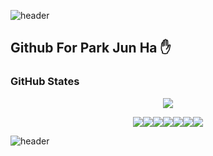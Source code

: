 

![header](https://capsule-render.vercel.app/api?type=wave&color=4682B4&height=300&section=header&text=Park%20Jun%20Ha&fontSize=90&rotate=15&fontAlign=70&fontAlignY=50&fontColor=white&animation=twinkling)
## Github For Park Jun Ha :hand:

### GitHub States
<div align="center">
<img src = "https://github-readme-stats.vercel.app/api?username=Cycrypto&show_icons=true&theme=vision-friendly-dark"/>

<img src="https://img.shields.io/badge/Python-3776AB?style=for-the-badge&logo=python&logoColor=white"/><img src="https://img.shields.io/badge/JavaScript-323330?style=for-the-badge&logo=javascript&logoColor=F7DF1E"/><img src="https://img.shields.io/badge/C-00599C?style=for-the-badge&logo=c&logoColor=white"/><img src="https://img.shields.io/badge/Java-ED8B00?style=for-the-badge&logo=java&logoColor=white"/><img src="https://img.shields.io/badge/PHP-777BB4?style=for-the-badge&logo=php&logoColor=white"/><img src="https://img.shields.io/badge/MySQL-00000F?style=for-the-badge&logo=mysql&logoColor=white"><img src="	https://img.shields.io/badge/Windows-0078D6?style=for-the-badge&logo=windows&logoColor=white">
</div>



![header](https://capsule-render.vercel.app/api?type=wave&color=CCBD37&height=300&section=footer&)

